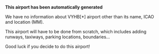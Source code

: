 **This airport has been automatically generated**

We have no information about VYHB[*] airport other than its name, ICAO and location (MM).

This airport will have to be done from scratch, which includes adding runways, taxiways, parking locations, boundaries...

Good luck if you decide to do this airport!